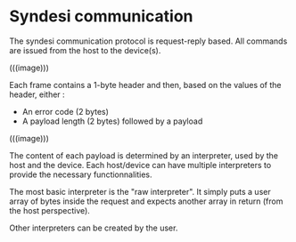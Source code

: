 # Syndesi communication

The syndesi communication protocol is request-reply based. All commands are issued from the host to the device(s). 

(((image)))

Each frame contains a 1-byte header and then, based on the values of the header, either :

- An error code (2 bytes)
- A payload length (2 bytes) followed by a payload

(((image)))

The content of each payload is determined by an interpreter, used by the host and the device. Each host/device can have multiple interpreters to provide the necessary functionnalities.

The most basic interpreter is the "raw interpreter". It simply puts a user array of bytes inside the request and expects another array in return (from the host perspective).

Other interpreters can be created by the user.